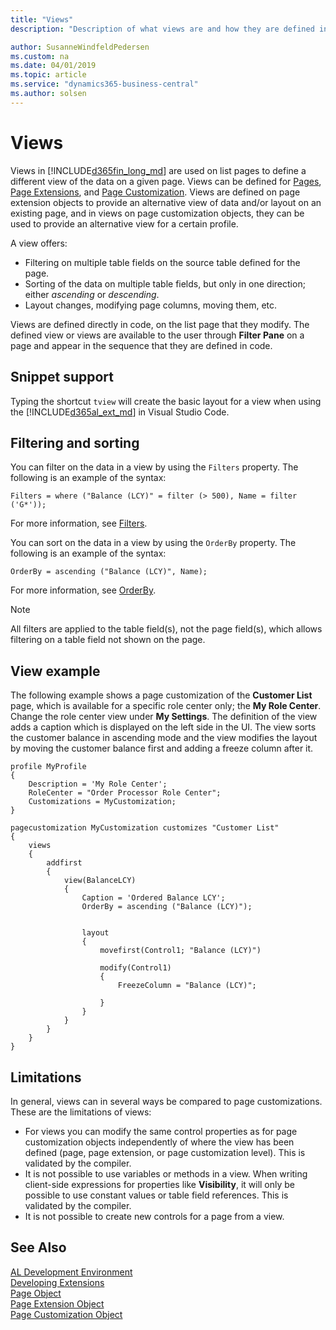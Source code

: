 ```yaml
---
title: "Views"
description: "Description of what views are and how they are defined in Business Central."

author: SusanneWindfeldPedersen
ms.custom: na
ms.date: 04/01/2019
ms.topic: article
ms.service: "dynamics365-business-central"
ms.author: solsen
---
```


# Views
Views in [!INCLUDE[d365fin_long_md](includes/d365fin_long_md.md)] are used on list pages to define a different view of the data on a given page. Views can be defined for [Pages](devenv-page-object.md), [Page Extensions](devenv-page-ext-object.md), and [Page Customization](devenv-page-customization-object.md). Views are defined on page extension objects to provide an alternative view of data and/or layout on an existing page, and in views on page customization objects, they can be used to provide an alternative view for a certain profile.

A view offers:

- Filtering on multiple table fields on the source table defined for the page.
- Sorting of the data on multiple table fields, but only in one direction; either *ascending* or *descending*.
- Layout changes, modifying page columns, moving them, etc. 

Views are defined directly in code, on the list page that they modify. The defined view or views are available to the user through **Filter Pane** on a page and appear in the sequence that they are defined in code.

## Snippet support
Typing the shortcut `tview` will create the basic layout for a view when using the [!INCLUDE[d365al_ext_md](../includes/d365al_ext_md.md)] in Visual Studio Code.

## Filtering and sorting
You can filter on the data in a view by using the `Filters` property. The following is an example of the syntax:
```
Filters = where ("Balance (LCY)" = filter (> 500), Name = filter ('G*'));
```
For more information, see [Filters](properties/devenv-filters-property.md).

You can sort on the data in a view by using the `OrderBy` property. The following is an example of the syntax:
```
OrderBy = ascending ("Balance (LCY)", Name);
```
For more information, see [OrderBy](properties/devenv-orderby-property.md).

> [!NOTE]
> All filters are applied to the table field(s), not the page field(s), which allows filtering on a table field not shown on the page.

## View example
The following example shows a page customization of the **Customer List** page, which is available for a specific role center only; the **My Role Center**. Change the role center view under **My Settings**. The definition of the view adds a caption which is displayed on the left side in the UI. The view sorts the customer balance in ascending mode and the view modifies the layout by moving the customer balance first and adding a freeze column after it.

```
profile MyProfile
{
    Description = 'My Role Center';
    RoleCenter = "Order Processor Role Center";
    Customizations = MyCustomization;
}

pagecustomization MyCustomization customizes "Customer List"
{
    views
    {
        addfirst
        {
            view(BalanceLCY)
            {
                Caption = 'Ordered Balance LCY';
                OrderBy = ascending ("Balance (LCY)");


                layout
                {
                    movefirst(Control1; "Balance (LCY)")

                    modify(Control1)
                    {
                        FreezeColumn = "Balance (LCY)";

                    }
                }
            }
        }
    }
}
```

## Limitations
In general, views can in several ways be compared to page customizations. These are the limitations of views:

- For views you can modify the same control properties as for page customization objects independently of where the view has been defined (page, page extension, or page customization level). This is validated by the compiler. 
- It is not possible to use variables or methods in a view. When writing client-side expressions for properties like **Visibility**, it will only be possible to use constant values or table field references. This is validated by the compiler.
- It is not possible to create new controls for a page from a view.

## See Also  
[AL Development Environment](devenv-reference-overview.md)  
[Developing Extensions](devenv-dev-overview.md)  
[Page Object](devenv-page-object.md)  
[Page Extension Object](devenv-page-ext-object.md)  
[Page Customization Object](devenv-page-customization-object.md)  
